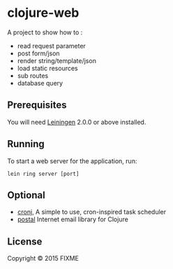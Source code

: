 # clojure-web

A project to show how to :

* read request parameter
* post form/json
* render string/template/json
* load static resources
* sub routes
* database query

## Prerequisites

You will need [Leiningen][] 2.0.0 or above installed.

[leiningen]: https://github.com/technomancy/leiningen

## Running

To start a web server for the application, run:

    lein ring server [port]

## Optional

- [cronj](https://github.com/zcaudate/cronj), A simple to use, cron-inspired task scheduler
- [postal](https://github.com/drewr/postal) Internet email library for Clojure

## License

Copyright © 2015 FIXME
